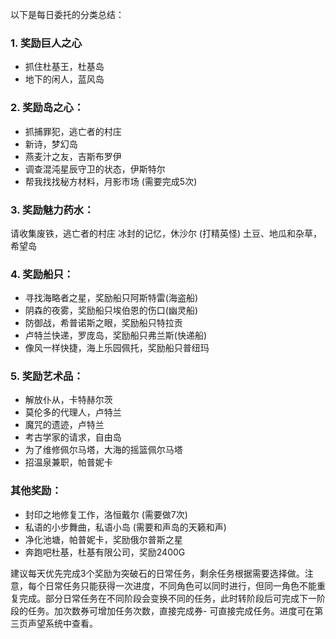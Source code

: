 以下是每日委托的分类总结：

### 1. 奖励巨人之心

- 抓住杜基王，杜基岛
- 地下的闲人，蓝风岛


### 2. 奖励岛之心：

- 抓捕罪犯，逃亡者的村庄
- 新诗，梦幻岛
- 燕麦汁之友，吉斯布罗伊
- 调查混沌星辰守卫的状态，伊斯特尔
- 帮我找找秘方材料，月影市场 (需要完成5次) 

### 3. 奖励魅力药水：

请收集废铁，逃亡者的村庄
冰封的记忆，休沙尔 (打精英怪)
土豆、地瓜和杂草，希望岛

### 4. 奖励船只：

- 寻找海略者之星，奖励船只阿斯特雷(海盗船)
- 阴森的夜雾，奖励船只埃伯恩的伤口(幽灵船)
- 防御战，希普诺斯之眼，奖励船只特拉贡
- 卢特兰快递，罗庞岛，奖励船只弗兰斯(快递船)
- 像风一样快捷，海上乐园佩托，奖励船只普纽玛

### 5. 奖励艺术品：

- 解放仆从，卡特赫尔茨
- 莫伦多的代理人，卢特兰
- 魔咒的遗迹，卢特兰
- 考古学家的请求，自由岛
- 为了维修佩尔马塔，大海的摇篮佩尔马塔
- 招温泉兼职，帕普妮卡

### 其他奖励：

- 封印之地修复工作，洛恒戴尔 (需要做7次)
- 私语的小步舞曲，私语小岛 (需要和声岛的天籁和声)
- 净化池塘，帕普妮卡，奖励俄尔普斯之星
- 奔跑吧杜基，杜基有限公司，奖励2400G

建议每天优先完成3个奖励为突破石的日常任务，剩余任务根据需要选择做。注意，每个日常任务只能获得一次进度，不同角色可以同时进行，但同一角色不能重复完成。部分日常任务在不同阶段会变换不同的任务，此时转阶段后可完成下一阶段的任务。加次数券可增加任务次数，直接完成券- 可直接完成任务。进度可在第三页声望系统中查看。